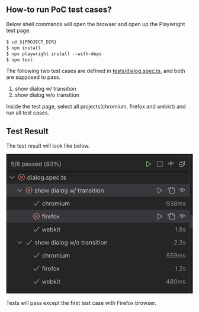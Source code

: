 ## How-to run PoC test cases?

Below shell commands will open the browser and open up the Playwright test page.

```
$ cd ${PROJECT_DIR}
$ npm install
$ npx playwright install --with-deps
$ npm test
```

The following two test cases are defined in [tests/dialog.spec.ts](./tests/dialog.spec.ts), and both are supposed to pass.

1. show dialog w/ transition
1. show dialog w/o transition

Inside the test page, select all projects(chromium, firefox and webkit) and run all test cases.

## Test Result

The test result will look like below.

![Test Result](./test-result.png)

Tests will pass except the first test case with Firefox browser.
